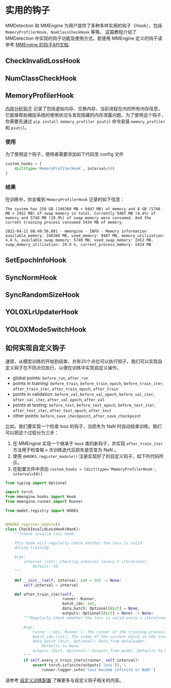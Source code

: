 # 实用的钩子

MMDetection 和 MMEngine 为用户提供了多种多样实用的钩子（Hook），包括 `MemoryProfilerHook`、`NumClassCheckHook` 等等。
这篇教程介绍了 MMDetection 中实现的钩子功能及使用方式。若使用 MMEngine 定义的钩子请参考 [MMEngine 的钩子API文档](https://github.com/open-mmlab/mmengine/tree/main/docs/en/tutorials/hook.md).

## CheckInvalidLossHook

## NumClassCheckHook

## MemoryProfilerHook

[内存分析钩子](https://github.com/open-mmlab/mmdetection/blob/3.x/mmdet/engine/hooks/memory_profiler_hook.py)
记录了包括虚拟内存、交换内存、当前进程在内的所有内存信息，它能够帮助捕捉系统的使用状况与发现隐藏的内存泄露问题。为了使用这个钩子，你需要先通过 `pip install memory_profiler psutil` 命令安装 `memory_profiler` 和 `psutil`。

### 使用

为了使用这个钩子，使用者需要添加如下代码至 config 文件

```python
custom_hooks = [
    dict(type='MemoryProfilerHook', interval=50)
]
```

### 结果

在训练中，你会看到 `MemoryProfilerHook` 记录的如下信息：

```text
The system has 250 GB (246360 MB + 9407 MB) of memory and 8 GB (5740 MB + 2452 MB) of swap memory in total. Currently 9407 MB (4.4%) of memory and 5740 MB (29.9%) of swap memory were consumed. And the current training process consumed 5434 MB of memory.
```

```text
2022-04-21 08:49:56,881 - mmengine - INFO - Memory information available_memory: 246360 MB, used_memory: 9407 MB, memory_utilization: 4.4 %, available_swap_memory: 5740 MB, used_swap_memory: 2452 MB, swap_memory_utilization: 29.9 %, current_process_memory: 5434 MB
```

## SetEpochInfoHook

## SyncNormHook

## SyncRandomSizeHook

## YOLOXLrUpdaterHook

## YOLOXModeSwitchHook

## 如何实现自定义钩子

通常，从模型训练的开始到结束，共有20个点位可以执行钩子。我们可以实现自定义钩子在不同点位执行，以便在训练中实现自定义操作。

- global points: `before_run`, `after_run`
- points in training: `before_train`, `before_train_epoch`, `before_train_iter`, `after_train_iter`, `after_train_epoch`, `after_train`
- points in validation: `before_val`, `before_val_epoch`, `before_val_iter`, `after_val_iter`, `after_val_epoch`, `after_val`
- points at testing: `before_test`, `before_test_epoch`, `before_test_iter`, `after_test_iter`, `after_test_epoch`,  `after_test`
- other points: `before_save_checkpoint`, `after_save_checkpoint`

比如，我们要实现一个检查 loss 的钩子，当损失为 NaN 时自动结束训练。我们可以把这个过程分为三步：

1. 在 MMEngine 实现一个继承于 `Hook` 类的新钩子，并实现 `after_train_iter` 方法用于检查每 `n` 次训练迭代后损失是否变为 NaN 。
2. 使用 `@HOOKS.register_module()` 注册实现好了的自定义钩子，如下列代码所示。
3. 在配置文件中添加 `custom_hooks = [dict(type='MemoryProfilerHook', interval=50)]`

```python
from typing import Optional

import torch
from mmengine.hooks import Hook
from mmengine.runner import Runner

from mmdet.registry import HOOKS


@HOOKS.register_module()
class CheckInvalidLossHook(Hook):
    """Check invalid loss hook.

    This hook will regularly check whether the loss is valid
    during training.

    Args:
        interval (int): Checking interval (every k iterations).
            Default: 50.
    """

    def __init__(self, interval: int = 50) -> None:
        self.interval = interval

    def after_train_iter(self,
                         runner: Runner,
                         batch_idx: int,
                         data_batch: Optional[dict] = None,
                         outputs: Optional[dict] = None) -> None:
        """Regularly check whether the loss is valid every n iterations.

        Args:
            runner (:obj:`Runner`): The runner of the training process.
            batch_idx (int): The index of the current batch in the train loop.
            data_batch (dict, Optional): Data from dataloader.
                Defaults to None.
            outputs (dict, Optional): Outputs from model. Defaults to None.
        """
        if self.every_n_train_iters(runner, self.interval):
            assert torch.isfinite(outputs['loss']), \
                runner.logger.info('loss become infinite or NaN!')
```

请参考 [自定义训练配置](../advanced_guides/customize_runtime.md) 了解更多与自定义钩子相关的内容。
